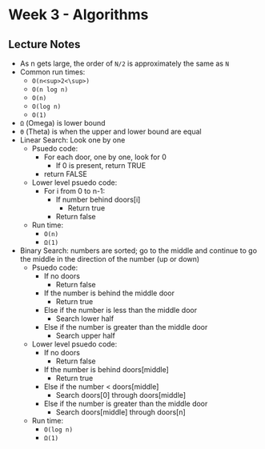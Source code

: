 # Week 3 - Algorithms

## Lecture Notes

- As n gets large, the order of `N/2` is approximately the same as `N`
- Common run times:
    - `O(n<sup>2<\sup>)`
    - `O(n log n)`
    - `O(n)`
    - `O(log n)`
    - `O(1)`
- `Ω` (Omega) is lower bound
- `Θ` (Theta) is when the upper and lower bound are equal
- Linear Search: Look one by one
    - Psuedo code: 
        - For each door, one by one, look for 0
            - If 0 is present, return TRUE
        - return FALSE
    - Lower level psuedo code:
        - For i from 0 to n-1:
            - If number behind doors[i]
                - Return true
            - Return false 
    - Run time: 
        - `O(n)`
        - `Ω(1)`
- Binary Search: numbers are sorted; go to the middle and continue to go the 
middle in the direction of the number (up or down)
    - Psuedo code: 
        - If no doors
            - Return false
        - If the number is behind the middle door
            - Return true
        - Else if the number is less than the middle door 
            - Search lower half
        - Else if the number is greater than the middle door
            - Search upper half 
    - Lower level psuedo code:
        - If no doors
            - Return false
        - If the number is behind doors[middle]
            - Return true
        - Else if the number < doors[middle]
            - Search doors[0] through doors[middle]
        - Else if the number is greater than the middle door
            - Search doors[middle] through doors[n]
    - Run time:
        - `O(log n)`
        - `Ω(1)`

~~~ Paused at 49:00